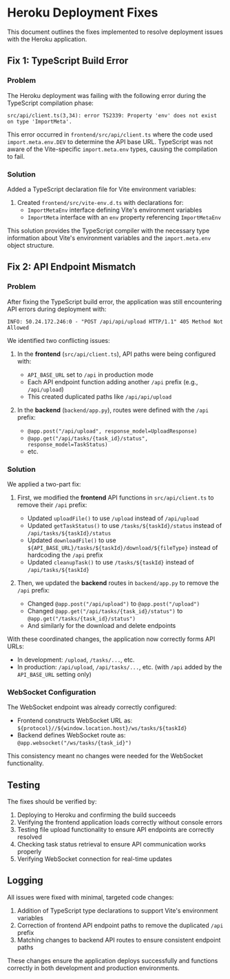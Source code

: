 # Heroku Deployment Fixes

This document outlines the fixes implemented to resolve deployment issues with the Heroku application.

## Fix 1: TypeScript Build Error

### Problem
The Heroku deployment was failing with the following error during the TypeScript compilation phase:

```
src/api/client.ts(3,34): error TS2339: Property 'env' does not exist on type 'ImportMeta'.
```

This error occurred in `frontend/src/api/client.ts` where the code used `import.meta.env.DEV` to determine the API base URL. TypeScript was not aware of the Vite-specific `import.meta.env` types, causing the compilation to fail.

### Solution
Added a TypeScript declaration file for Vite environment variables:

1. Created `frontend/src/vite-env.d.ts` with declarations for:
   - `ImportMetaEnv` interface defining Vite's environment variables
   - `ImportMeta` interface with an `env` property referencing `ImportMetaEnv`

This solution provides the TypeScript compiler with the necessary type information about Vite's environment variables and the `import.meta.env` object structure.

## Fix 2: API Endpoint Mismatch

### Problem
After fixing the TypeScript build error, the application was still encountering API errors during deployment with:

```
INFO: 50.24.172.246:0 - "POST /api/api/upload HTTP/1.1" 405 Method Not Allowed
```

We identified two conflicting issues:

1. In the **frontend** (`src/api/client.ts`), API paths were being configured with:
   - `API_BASE_URL` set to `/api` in production mode
   - Each API endpoint function adding another `/api` prefix (e.g., `/api/upload`)
   - This created duplicated paths like `/api/api/upload`

2. In the **backend** (`backend/app.py`), routes were defined with the `/api` prefix:
   - `@app.post("/api/upload", response_model=UploadResponse)`
   - `@app.get("/api/tasks/{task_id}/status", response_model=TaskStatus)`
   - etc.

### Solution
We applied a two-part fix:

1. First, we modified the **frontend** API functions in `src/api/client.ts` to remove their `/api` prefix:
   - Updated `uploadFile()` to use `/upload` instead of `/api/upload`
   - Updated `getTaskStatus()` to use `/tasks/${taskId}/status` instead of `/api/tasks/${taskId}/status` 
   - Updated `downloadFile()` to use `${API_BASE_URL}/tasks/${taskId}/download/${fileType}` instead of hardcoding the `/api` prefix
   - Updated `cleanupTask()` to use `/tasks/${taskId}` instead of `/api/tasks/${taskId}`

2. Then, we updated the **backend** routes in `backend/app.py` to remove the `/api` prefix:
   - Changed `@app.post("/api/upload")` to `@app.post("/upload")`
   - Changed `@app.get("/api/tasks/{task_id}/status")` to `@app.get("/tasks/{task_id}/status")`
   - And similarly for the download and delete endpoints

With these coordinated changes, the application now correctly forms API URLs:
- In development: `/upload`, `/tasks/...`, etc.
- In production: `/api/upload`, `/api/tasks/...`, etc. (with `/api` added by the `API_BASE_URL` setting only)

### WebSocket Configuration
The WebSocket endpoint was already correctly configured:
- Frontend constructs WebSocket URL as: `${protocol}//${window.location.host}/ws/tasks/${taskId}`
- Backend defines WebSocket route as: `@app.websocket("/ws/tasks/{task_id}")`

This consistency meant no changes were needed for the WebSocket functionality.

## Testing
The fixes should be verified by:
1. Deploying to Heroku and confirming the build succeeds
2. Verifying the frontend application loads correctly without console errors
3. Testing file upload functionality to ensure API endpoints are correctly resolved
4. Checking task status retrieval to ensure API communication works properly
5. Verifying WebSocket connection for real-time updates

## Logging
All issues were fixed with minimal, targeted code changes:
1. Addition of TypeScript type declarations to support Vite's environment variables
2. Correction of frontend API endpoint paths to remove the duplicated `/api` prefix
3. Matching changes to backend API routes to ensure consistent endpoint paths

These changes ensure the application deploys successfully and functions correctly in both development and production environments.
